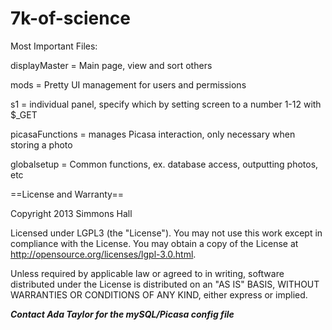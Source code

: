 7k-of-science
=============
Most Important Files:

displayMaster = Main page, view and sort others

mods = Pretty UI management for users and permissions

s1 = individual panel, specify which by setting screen to a number 1-12 with $_GET

picasaFunctions = manages Picasa interaction, only necessary when storing a photo

globalsetup = Common functions, ex. database access, outputting photos, etc


==License and Warranty==

Copyright 2013 Simmons Hall

Licensed under LGPL3 (the "License"). You may not use this work except in compliance with the License. You may obtain a copy of the License at http://opensource.org/licenses/lgpl-3.0.html.

Unless required by applicable law or agreed to in writing, software distributed under the License is distributed on an "AS IS" BASIS, WITHOUT WARRANTIES OR CONDITIONS OF ANY KIND, either express or implied.

***Contact Ada Taylor for the mySQL/Picasa config file***

